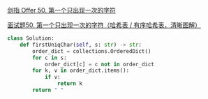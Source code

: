 [剑指 Offer 50. 第一个只出现一次的字符](https://leetcode-cn.com/problems/di-yi-ge-zhi-chu-xian-yi-ci-de-zi-fu-lcof/)

[面试题50. 第一个只出现一次的字符（哈希表 / 有序哈希表，清晰图解）](https://leetcode-cn.com/problems/di-yi-ge-zhi-chu-xian-yi-ci-de-zi-fu-lcof/solution/mian-shi-ti-50-di-yi-ge-zhi-chu-xian-yi-ci-de-zi-3/)

```python
class Solution:
    def firstUniqChar(self, s: str) -> str:
        order_dict = collections.OrderedDict()
        for c in s:
            order_dict[c] = c not in order_dict
        for k, v in order_dict.items():
            if v:
                return k
        return " "
```